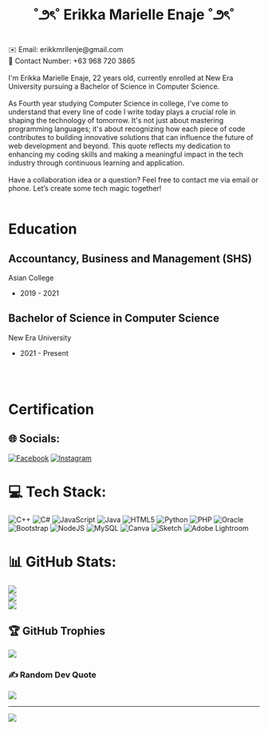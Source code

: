 <h1 align = "center"> ˚౨ৎ˚ Erikka Marielle Enaje ˚౨ৎ˚ </h1>
<br>
                                      ✉️ Email: erikkmrllenje@gmail.com<br>
                                      📱 Contact Number: +63 968 720 3865<br>
<br>
I'm Erikka Marielle Enaje, 22 years old, currently enrolled at New Era University pursuing a Bachelor of Science in Computer Science. <br><br>As Fourth year studying Computer Science in college, I've come to understand that every line of code I write today plays a crucial role in shaping the technology of tomorrow. It's not just about mastering programming languages; it's about recognizing how each piece of code contributes to building innovative solutions that can influence the future of web development and beyond. This quote reflects my dedication to enhancing my coding skills and making a meaningful impact in the tech industry through continuous learning and application.<br><br>Have a collaboration idea or a question? Feel free to contact me via email or phone. Let’s create some tech magic together!<br><br>

# Education
## Accountancy, Business and Management (SHS)<br>
Asian College<br>
- 2019 - 2021

## Bachelor of Science in Computer Science<br>
New Era University<br>
- 2021 - Present

<br><br>

# Certification









## 🌐 Socials:
[![Facebook](https://img.shields.io/badge/Facebook-%231877F2.svg?logo=Facebook&logoColor=white)](https://facebook.com/https://www.facebook.com/ekkmrllenje) [![Instagram](https://img.shields.io/badge/Instagram-%23E4405F.svg?logo=Instagram&logoColor=white)](https://instagram.com/https://www.instagram.com/dulcexlatte/) 

# 💻 Tech Stack:
![C++](https://img.shields.io/badge/c++-%2300599C.svg?style=for-the-badge&logo=c%2B%2B&logoColor=white) ![C#](https://img.shields.io/badge/c%23-%23239120.svg?style=for-the-badge&logo=csharp&logoColor=white) ![JavaScript](https://img.shields.io/badge/javascript-%23323330.svg?style=for-the-badge&logo=javascript&logoColor=%23F7DF1E) ![Java](https://img.shields.io/badge/java-%23ED8B00.svg?style=for-the-badge&logo=openjdk&logoColor=white) ![HTML5](https://img.shields.io/badge/html5-%23E34F26.svg?style=for-the-badge&logo=html5&logoColor=white) ![Python](https://img.shields.io/badge/python-3670A0?style=for-the-badge&logo=python&logoColor=ffdd54) ![PHP](https://img.shields.io/badge/php-%23777BB4.svg?style=for-the-badge&logo=php&logoColor=white) ![Oracle](https://img.shields.io/badge/Oracle-F80000?style=for-the-badge&logo=oracle&logoColor=white) ![Bootstrap](https://img.shields.io/badge/bootstrap-%238511FA.svg?style=for-the-badge&logo=bootstrap&logoColor=white) ![NodeJS](https://img.shields.io/badge/node.js-6DA55F?style=for-the-badge&logo=node.js&logoColor=white) ![MySQL](https://img.shields.io/badge/mysql-4479A1.svg?style=for-the-badge&logo=mysql&logoColor=white) ![Canva](https://img.shields.io/badge/Canva-%2300C4CC.svg?style=for-the-badge&logo=Canva&logoColor=white) ![Sketch](https://img.shields.io/badge/Sketch-FFB387?style=for-the-badge&logo=sketch&logoColor=black) ![Adobe Lightroom](https://img.shields.io/badge/Adobe%20Lightroom-31A8FF.svg?style=for-the-badge&logo=Adobe%20Lightroom&logoColor=white)
# 📊 GitHub Stats:
![](https://github-readme-stats.vercel.app/api?username=ErikkaEnaje&theme=dark&hide_border=false&include_all_commits=false&count_private=false)<br/>
![](https://github-readme-streak-stats.herokuapp.com/?user=ErikkaEnaje&theme=dark&hide_border=false)<br/>
![](https://github-readme-stats.vercel.app/api/top-langs/?username=ErikkaEnaje&theme=dark&hide_border=false&include_all_commits=false&count_private=false&layout=compact)

## 🏆 GitHub Trophies
![](https://github-profile-trophy.vercel.app/?username=ErikkaEnaje&theme=radical&no-frame=false&no-bg=false&margin-w=4)

### ✍️ Random Dev Quote
![](https://quotes-github-readme.vercel.app/api?type=horizontal&theme=tokyonight)

---
[![](https://visitcount.itsvg.in/api?id=ErikkaEnaje&icon=9&color=5)](https://visitcount.itsvg.in)

<!-- Proudly created with GPRM ( https://gprm.itsvg.in ) -->
